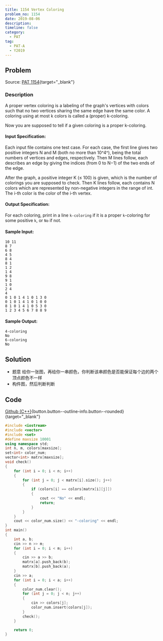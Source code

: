 ```yaml
---
title: 1154 Vertex Coloring
problem_no: 1154
date: 2019-08-06
description: 
timeline: false
category:
  - PAT
tag:
  - PAT-A
  - Y2019
---
```


<!--more-->

## Problem

Source: [PAT 1154](){target="_blank"}

### Description

A proper vertex coloring is a labeling of the graph's vertices with colors such that no two vertices sharing the same
edge have the same color. A coloring using at most k colors is called a (proper) k-coloring.

Now you are supposed to tell if a given coloring is a proper k-coloring.

#### Input Specification:

Each input file contains one test case. For each case, the first line gives two positive integers N and M (both no more
than 10^4^), being the total numbers of vertices and edges, respectively. Then M lines follow, each describes an edge by
giving the indices (from 0 to N−1) of the two ends of the edge.

After the graph, a positive integer K (≤ 100) is given, which is the number of colorings you are supposed to check. Then
K lines follow, each contains N colors which are represented by non-negative integers in the range of int. The i-th
color is the color of the i-th vertex.

#### Output Specification:

For each coloring, print in a line `k-coloring` if it is a proper `k`-coloring for some positive `k`, or `No` if not.

#### Sample Input:

```
10 11
8 7
6 8
4 5
8 4
8 1
1 2
1 4
9 8
9 1
1 0
2 4
4
0 1 0 1 4 1 0 1 3 0
0 1 0 1 4 1 0 1 0 0
8 1 0 1 4 1 0 5 3 0
1 2 3 4 5 6 7 8 8 9
```

#### Sample Output:

```
4-coloring
No
6-coloring
No
```

## Solution


- 题意 给你一张图，再给你一串颜色，你判断该串颜色是否能保证每个边的两个顶点颜色不一样
- 构件图，然后判断判断

## Code

[Github (C++)](https://github.com/Alomerry/algorithm/blob/master/pat/a/){button.button--outline-info.button--rounded}{target="_blank"}


```cpp
#include <iostream>
#include <vector>
#include <set>
#define maxsize 10001
using namespace std;
int n, m, colors[maxsize];
set<int> color_num;
vector<int> matrx[maxsize];
void check()
{
    for (int i = 0; i < n; i++)
    {
        for (int j = 0; j < matrx[i].size(); j++)
        {
            if (colors[i] == colors[matrx[i][j]])
            {
                cout << "No" << endl;
                return;
            }
        }
    }
    cout << color_num.size() << "-coloring" << endl;
}
int main()
{
    int a, b;
    cin >> n >> m;
    for (int i = 0; i < m; i++)
    {
        cin >> a >> b;
        matrx[a].push_back(b);
        matrx[b].push_back(a);
    }
    cin >> a;
    for (int i = 0; i < a; i++)
    {
        color_num.clear();
        for (int j = 0; j < n; j++)
        {
            cin >> colors[j];
            color_num.insert(colors[j]);
        }
        check();
    }

    return 0;
}

```
